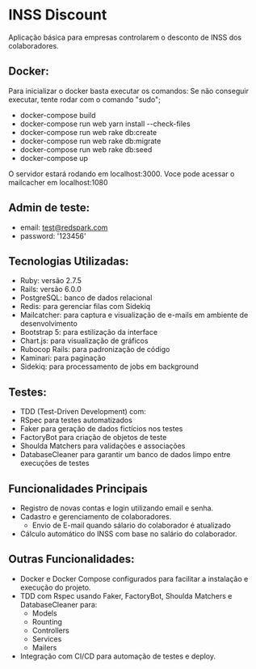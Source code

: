 # INSS Discount

Aplicação básica para empresas controlarem o desconto de INSS dos colaboradores.

## Docker:
Para inicializar o docker basta executar os comandos:
Se não conseguir executar, tente rodar com o comando "sudo";

- docker-compose build 
- docker-compose run web yarn install --check-files
- docker-compose run web rake db:create
- docker-compose run web rake db:migrate
- docker-compose run web rake db:seed
- docker-compose up

O servidor estará rodando em localhost:3000.
Voce pode acessar o mailcacher em localhost:1080

## Admin de teste:
- email: test@redspark.com
- password: '123456'

## Tecnologias Utilizadas:

- Ruby: versão 2.7.5
- Rails: versão 6.0.0
- PostgreSQL: banco de dados relacional
- Redis: para gerenciar filas com Sidekiq
- Mailcatcher: para captura e visualização de e-mails em ambiente de desenvolvimento
- Bootstrap 5: para estilização da interface
- Chart.js: para visualização de gráficos
- Rubocop Rails: para padronização de código
- Kaminari: para paginação
- Sidekiq: para processamento de jobs em background

## Testes:

- TDD (Test-Driven Development) com:
- RSpec para testes automatizados
- Faker para geração de dados fictícios nos testes
- FactoryBot para criação de objetos de teste
- Shoulda Matchers para validações e associações
- DatabaseCleaner para garantir um banco de dados limpo entre execuções de testes

## Funcionalidades Principais

- Registro de novas contas e login utilizando email e senha.
- Cadastro e gerenciamento de colaboradores.
    - Envio de E-mail quando sálario do colaborador é atualizado
- Cálculo automático do INSS com base no salário do colaborador.

## Outras Funcionalidades:

- Docker e Docker Compose configurados para facilitar a instalação e execução do projeto.
- TDD com Rspec usando Faker, FactoryBot, Shoulda Matchers e DatabaseCleaner para:
    - Models
    - Rounting
    - Controllers
    - Services
    - Mailers
- Integração com CI/CD para automação de testes e deploy.

    
